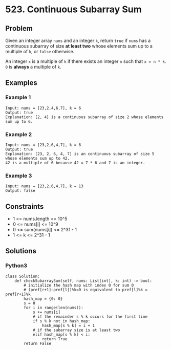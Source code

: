 # 523. Continuous Subarray Sum

## Problem

Given an integer array `nums` and an integer `k`, return `true` if `nums` has a continuous subarray of size **at least two** whose elements sum up to a multiple of `k`, or `false` otherwise.

An integer `x` is a multiple of `k` if there exists an integer `n` such that `x = n * k`. `0` is **always** a multiple of `k`.

## Examples

### Example 1

```
Input: nums = [23,2,4,6,7], k = 6
Output: true
Explanation: [2, 4] is a continuous subarray of size 2 whose elements sum up to 6.
```

### Example 2

```
Input: nums = [23,2,6,4,7], k = 6
Output: true
Explanation: [23, 2, 6, 4, 7] is an continuous subarray of size 5 whose elements sum up to 42.
42 is a multiple of 6 because 42 = 7 * 6 and 7 is an integer.
```

### Example 3

```
Input: nums = [23,2,6,4,7], k = 13
Output: false
```

## Constraints

* 1 <= nums.length <= 10^5
* 0 <= nums[i] <= 10^9
* 0 <= sum(nums[i]) <= 2^31 - 1
* 1 <= k <= 2^31 - 1

## Solutions

### Python3

```
class Solution:
    def checkSubarraySum(self, nums: List[int], k: int) -> bool:
        # initialize the hash map with index 0 for sum 0
        # (pref[r+1]−pref[l])%k=0 is equivalent to pref[l]%k = pref[r+1]%k
        hash_map = {0: 0}
        s = 0
        for i in range(len(nums)):
            s += nums[i]
            # if the remainder s % k occurs for the first time
            if s % k not in hash_map:
                hash_map[s % k] = i + 1
            # if the subarray size is at least two
            elif hash_map[s % k] < i:
                return True
        return False
```
